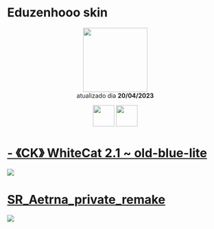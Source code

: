 # Eduzenhooo skin 

<p align="center">
   <a href="https://osu.ppy.sh/users/18406506">
    <img src="https://a.ppy.sh/18406506"
         width="150"
         height="150">
   </a>
<br>
  atualizado dia
  <b> 20/04/2023 </b>
</p>
   <p align="center">
   <a href="https://twitter.com/eduzenhooo">
  <img src="https://i.imgur.com/PUQ5uWf.png" 
       width="50" 
       height="50"></a>
     <a href="https://www.twitch.tv/eduzenhooo_">
  <img src="https://i.imgur.com/HM030lk.png" 
       width="50" 
       height="50"></a>
<br>
   </p>
   
# [- 《CK》 WhiteCat 2.1 ~ old-blue-lite](https://github.com/Yumiih/Skins/raw/main/players/eduzenhooo/-%20%20%20%20%20%20%20%20%20%E3%80%8ACK%E3%80%8B%20WhiteCat%202.1%20_%20old-blue-lite.osk)
[![](https://osu.ppy.sh/ss/19056532/7306)](https://github.com/Yumiih/Skins/raw/main/players/eduzenhooo/-%20%20%20%20%20%20%20%20%20%E3%80%8ACK%E3%80%8B%20WhiteCat%202.1%20_%20old-blue-lite.osk)

# [SR_Aetrna_private_remake](https://github.com/Yumiih/Skins/raw/main/players/eduzenhooo/SR_Aetrna_private_remake.osk)
[![](https://cdn.discordapp.com/attachments/1052716407546183744/1098803134316429322/screenshot410.jpg)](https://github.com/Yumiih/Skins/raw/main/players/eduzenhooo/SR_Aetrna_private_remake.osk)
